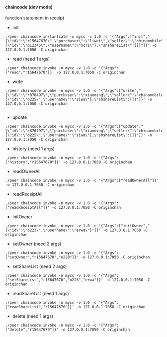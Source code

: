 
#### chaincode (dev mode)
function statement in receipt  

* init  

```
./peer chaincode instantiate -n mycc -v 1.0 -c '{"Args":["init","{\"id\":\"r15647670\",\"purchaser\":\"liwei\",\"seller\":\"chinamobile\",\"sum\":200,\"imageByte\":\"4AAQSkZ\",\"ownerRelation\":{\"id\":\"o12345\",\"username\":\"ocr1\"},\"shshareList\":[]}"]}' -o 127.0.0.1:7050 -C originchan

```

* read (need 1 args)

``` 
./peer chaincode invoke -n mycc -v 1.0 -c '{"Args":["read","r15647670"]}' -o 127.0.0.1:7050 -C originchan
```

* write 

```
./peer chaincode invoke -n mycc -v 1.0 -c '{"Args":["write","{\"id\":\"r876497\",\"purchaser\":\"xiaoming\",\"seller\":\"chinamobileBJ\",\"sum\":300,\"imageByte\":\"ABAQAA\",\"ownerRelation\":{\"id\":\"o225\",\"username\":\"siwa\"},\"shshareList\":[]}"]}' -o 127.0.0.1:7050 -C originchan
 
```

* update

```
./peer chaincode invoke -n mycc -v 1.0 -c '{"Args":["update","{\"id\":\"r876497\",\"purchaser\":\"xiaoming\",\"seller\":\"chinamobileSH\",\"sum\":500,\"imageByte\":\"ABAQAA\",\"ownerRelation\":{\"id\":\"o225\",\"username\":\"siwa\"},\"shshareList\":[]}"]}' -o 127.0.0.1:7050 -C originchan

```

* history (need 1 args) 

```
./peer chaincode invoke -n mycc -v 1.0 -c '{"Args":["history","r15647670"]}' -o 127.0.0.1:7050 -C originchan
```

* readOwnerAll

```
./peer chaincode invoke -n mycc -v 1.0 -c '{"Args":["readOwnerAll"]}' -o 127.0.0.1:7050 -C originchan
```

* readReceiptAll

```
./peer chaincode invoke -n mycc -v 1.0 -c '{"Args":["readReceiptAll"]}' -o 127.0.0.1:7050 -C originchan
```

* initOwner

```
./peer chaincode invoke -n mycc -v 1.0 -c '{"Args":["initOwner","{\"id\":\"o223\",\"username\":\"erwa\"}"]}' -o 127.0.0.1:7050 -C originchan
```

* setOwner (need 2 args)

```
./peer chaincode invoke -n mycc -v 1.0 -c '{"Args":["setOwner","r15647670","o228"]}' -o 127.0.0.1:7050 -C originchan
```

* setShareList (need 2 args)

```
./peer chaincode invoke -n mycc -v 1.0 -c '{"Args":["setShareList","r15647670","o223","erwa"]}' -o 127.0.0.1:7050 -C originchan
```

* readShareList (need 1 args)

```
./peer chaincode invoke -n mycc -v 1.0 -c '{"Args":["readShareList","r15647670"]}' -o 127.0.0.1:7050 -C originchan
```

* delete (need 1 args)

```
./peer chaincode invoke -n mycc -v 1.0 -c '{"Args":["delete","r15647670"]}' -o 127.0.0.1:7050 -C originchan

```